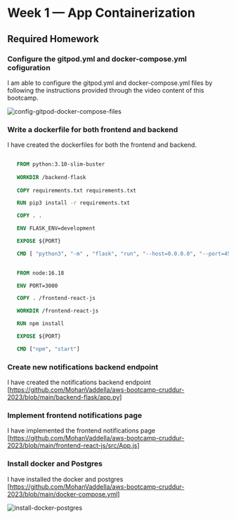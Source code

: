 # Week 1 — App Containerization

## Required Homework

### Configure the gitpod.yml and docker-compose.yml cofiguration

I am able to configure the gitpod.yml and docker-compose.yml files by following the instructions provided through the video content of this bootcamp.

![config-gitpod-docker-compose-files](https://user-images.githubusercontent.com/84492994/221096673-87d7bfe4-19f4-466c-b7ca-e17369fd9017.jpg)

### Write a dockerfile for both frontend and backend

I have created the dockerfiles for both the frontend and backend.

```Dockerfile for backend-flask
   
   FROM python:3.10-slim-buster
   
   WORKDIR /backend-flask
  
   COPY requirements.txt requirements.txt

   RUN pip3 install -r requirements.txt

   COPY . .

   ENV FLASK_ENV=development

   EXPOSE ${PORT}

   CMD [ "python3", "-m" , "flask", "run", "--host=0.0.0.0", "--port=4567"]
```
```Dockerfile for frontend-react
  
   FROM node:16.18

   ENV PORT=3000

   COPY . /frontend-react-js

   WORKDIR /frontend-react-js

   RUN npm install

   EXPOSE ${PORT}

   CMD ["npm", "start"]
```
### Create new notifications backend endpoint

I have created the notifications backend endpoint [https://github.com/MohanVaddella/aws-bootcamp-cruddur-2023/blob/main/backend-flask/app.py]


### Implement frontend notifications page

I have implemented the frontend notifications page [https://github.com/MohanVaddella/aws-bootcamp-cruddur-2023/blob/main/frontend-react-js/src/App.js]

### Install docker and Postgres

I have installed the docker and postgres [https://github.com/MohanVaddella/aws-bootcamp-cruddur-2023/blob/main/docker-compose.yml]

![install-docker-postgres](https://user-images.githubusercontent.com/84492994/221100114-353bada3-abad-493b-8036-9478caef4c1c.jpg)

